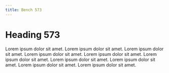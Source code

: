 ```yaml
---
title: Bench 573
---
```


# Heading 573

Lorem ipsum dolor sit amet. Lorem ipsum dolor sit amet. Lorem ipsum dolor sit amet. Lorem ipsum dolor sit amet. Lorem ipsum dolor sit amet. Lorem ipsum dolor sit amet. Lorem ipsum dolor sit amet. Lorem ipsum dolor sit amet. Lorem ipsum dolor sit amet. Lorem ipsum dolor sit amet. 
